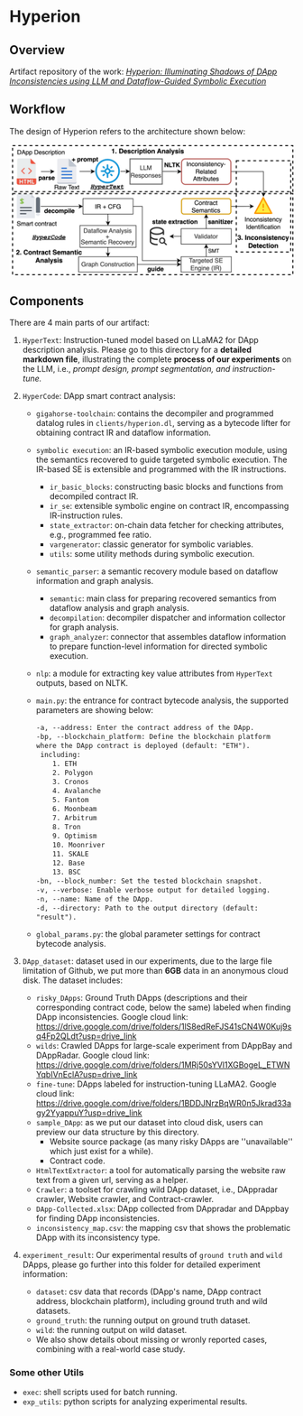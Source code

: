 # Hyperion

## Overview

Artifact repository of the work: *<u>Hyperion: Illuminating Shadows of DApp Inconsistencies using LLM and Dataflow-Guided Symbolic Execution</u>*

## Workflow

The design of Hyperion refers to the architecture shown below:

<div align="center">
  <img src="./images/overview.jpg" alt="arch" width = "600"/>
</div>

## Components

There are 4 main parts of our artifact:

1. `HyperText`: Instruction-tuned model based on LLaMA2 for DApp description analysis. Please go to this directory for a **detailed markdown file**, illustrating the complete **process of our experiments** on the LLM, i.e., *prompt design, prompt segmentation, and instruction-tune.*

2. `HyperCode`: DApp smart contract analysis:
   - `gigahorse-toolchain`: contains the decompiler and programmed datalog rules in `clients/hyperion.dl`, serving as a bytecode lifter for obtaining contract IR and dataflow information.
   - `symbolic execution`: an IR-based symbolic execution module, using the semantics recovered to guide targeted symbolic execution. The IR-based SE is extensible and programmed with the IR instructions.
      - `ir_basic_blocks`: constructing basic blocks and functions from decompiled contract IR.
      - `ir_se`: extensible symbolic engine on contract IR, encompassing IR-instruction rules.
      - `state_extractor`: on-chain data fetcher for checking attributes, e.g., programmed fee ratio.
      - `vargenerator`: classic generator for symbolic variables.
      - `utils`: some utility methods during symbolic execution.
   - `semantic_parser`: a semantic recovery module based on dataflow information and graph analysis.
      - `semantic`: main class for preparing recovered semantics from dataflow analysis and graph analysis.
      - `decompilation`: decompiler dispatcher and information collector for graph analysis.
      - `graph_analyzer`: connector that assembles dataflow information to prepare function-level information for directed symbolic execution.

   - `nlp`: a module for extracting key value attributes from `HyperText` outputs, based on NLTK.
   - `main.py`: the entrance for contract bytecode analysis, the supported parameters are showing below:

     ```shell
     -a, --address: Enter the contract address of the DApp.
     -bp, --blockchain_platform: Define the blockchain platform where the DApp contract is deployed (default: "ETH").
      including: 
         1. ETH
         2. Polygon
         3. Cronos
         4. Avalanche
         5. Fantom
         6. Moonbeam
         7. Arbitrum
         8. Tron
         9. Optimism
         10. Moonriver
         11. SKALE
         12. Base
         13. BSC
     -bn, --block_number: Set the tested blockchain snapshot.
     -v, --verbose: Enable verbose output for detailed logging.
     -n, --name: Name of the DApp.
     -d, --directory: Path to the output directory (default: "result").
     ```

   - `global_params.py`: the global parameter settings for contract bytecode analysis.

3. `DApp_dataset`: dataset used in our experiments, due to the large file limitation of Github, we put more than **6GB** data in an anonymous cloud disk. The dataset includes:

   - `risky_DApps`: Ground Truth DApps (descriptions and their corresponding contract code, below the same) labeled when finding DApp inconsistencies. Google cloud link: <https://drive.google.com/drive/folders/1lS8edReFJS41sCN4W0Kuj9sq4Fp2QLdt?usp=drive_link>
   - `wilds`: Crawled DApps for large-scale experiment from DAppBay and DAppRadar. Google cloud link: <https://drive.google.com/drive/folders/1MRj50sYVl1XGBogeL_ETWNYqbIVnEclA?usp=drive_link>
   - `fine-tune`: DApps labeled for instruction-tuning LLaMA2. Google cloud link: <https://drive.google.com/drive/folders/1BDDJNrzBqWR0n5Jkrad33agy2YyappuY?usp=drive_link>
   - `sample_DApp`: as we put our dataset into cloud disk, users can preview our data structure by this directory.
      - Website source package (as many risky DApps are ''unavailable'' which just exist for a while).
      - Contract code.
   - `HtmlTextExtractor`: a tool for automatically parsing the website raw text from a given url, serving as a helper.
   - `Crawler`: a toolset for crawling wild DApp dataset, i.e., DAppradar crawler, Website crawler, and Contract-crawler.
   - `DApp-Collected.xlsx`: DApp collected from DAppradar and DAppbay for finding DApp inconsistencies.
   - `inconsistency_map.csv`: the mapping csv that shows the problematic DApp with its inconsistency type.

4. `experiment_result`: Our experimental results of `ground truth` and `wild` DApps, please go further into this folder for detailed experiment information:
   - `dataset`: csv data that records (DApp's name, DApp contract address, blockchain platform), including ground truth and wild datasets.
   - `ground_truth`: the running output on ground truth dataset.
   - `wild`: the running output on wild dataset.
   - We also show details obout missing or wronly reported cases, combining with a real-world case study.

### Some other Utils

- `exec`: shell scripts used for batch running.
- `exp_utils`: python scripts for analyzing experimental results.

